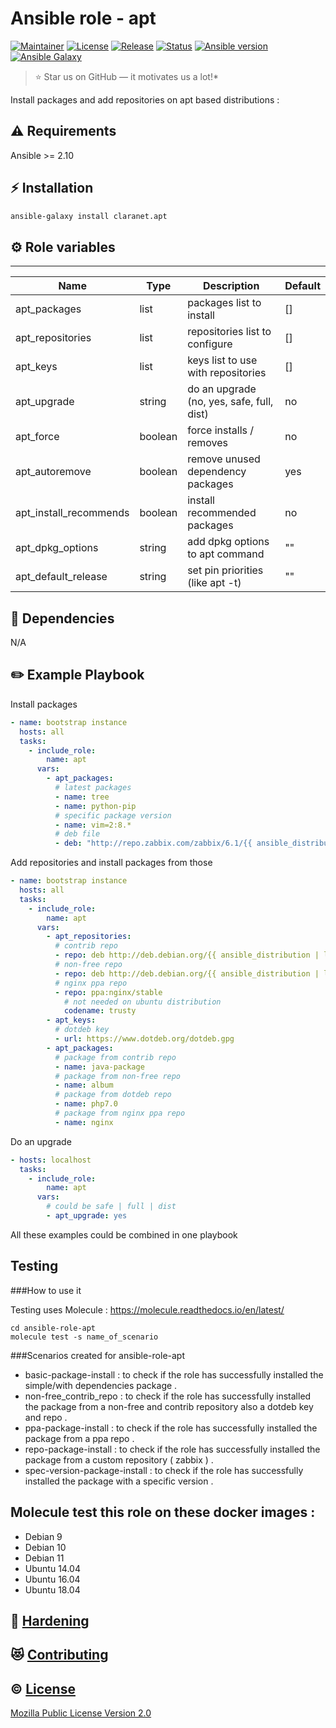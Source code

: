 # Ansible role - apt
[![Maintainer](https://img.shields.io/badge/maintained%20by-claranet-e00000?style=flat-square)](https://www.claranet.fr/)
[![License](https://img.shields.io/github/license/claranet/ansible-role-apt?style=flat-square)](LICENSE)
[![Release](https://img.shields.io/github/v/release/claranet/ansible-role-apt?style=flat-square)](https://github.com/claranet/ansible-role-apt/releases)
[![Status](https://img.shields.io/github/workflow/status/claranet/ansible-role-apt/Ansible%20Molecule?style=flat-square&label=tests)](https://github.com/claranet/ansible-role-apt/actions?query=workflow%3A%22Ansible+Molecule%22)
[![Ansible version](https://img.shields.io/badge/ansible-%3E%3D2.10-black.svg?style=flat-square&logo=ansible)](https://github.com/ansible/ansible)
[![Ansible Galaxy](https://img.shields.io/badge/ansible-galaxy-black.svg?style=flat-square&logo=ansible)](https://galaxy.ansible.com/claranet/apt)

> :star: Star us on GitHub — it motivates us a lot!*

Install packages and add repositories on apt based distributions :

## :warning: Requirements

Ansible >= 2.10

## :zap: Installation

```bash
ansible-galaxy install claranet.apt
```
## :gear: Role variables
--------------

Name | Type | Description | Default
---------|----------|---------|---------
 apt_packages | list | packages list to install | []
 apt_repositories | list | repositories list to configure | []
 apt_keys | list | keys list to use with repositories | []
 apt_upgrade | string | do an upgrade (no, yes, safe, full, dist) | no
 apt_force | boolean | force installs / removes | no
 apt_autoremove | boolean | remove unused dependency packages | yes
 apt_install_recommends | boolean | install recommended packages | no
 apt_dpkg_options | string | add dpkg options to apt command | ""
 apt_default_release | string | set pin priorities (like apt -t) | ""

## :arrows_counterclockwise: Dependencies

N/A

## :pencil2: Example Playbook

Install packages

```yaml
- name: bootstrap instance
  hosts: all
  tasks:
    - include_role:
        name: apt
      vars:
        - apt_packages:
          # latest packages
          - name: tree
          - name: python-pip
          # specific package version
          - name: vim=2:8.*
          # deb file
          - deb: "http://repo.zabbix.com/zabbix/6.1/{{ ansible_distribution | lower }}/pool/main/z/zabbix-release/zabbix-release_6.1-2+{{ ansible_distribution |lower }}{{ ansible_distribution_version }}_all.deb"ansible_distribution_release }}_all.deb
```

Add repositories and install packages from those

```yaml
- name: bootstrap instance
  hosts: all
  tasks:
    - include_role:
        name: apt
      vars:
        - apt_repositories:
          # contrib repo
          - repo: deb http://deb.debian.org/{{ ansible_distribution | lower }} {{ ansible_distribution_release }} contrib
          # non-free repo
          - repo: deb http://deb.debian.org/{{ ansible_distribution | lower }} {{ ansible_distribution_release }} non-free
          # nginx ppa repo
          - repo: ppa:nginx/stable
            # not needed on ubuntu distribution
            codename: trusty
        - apt_keys:
          # dotdeb key
          - url: https://www.dotdeb.org/dotdeb.gpg
        - apt_packages:
          # package from contrib repo
          - name: java-package
          # package from non-free repo
          - name: album
          # package from dotdeb repo
          - name: php7.0
          # package from nginx ppa repo
          - name: nginx
```

Do an upgrade

```yaml
- hosts: localhost
  tasks:
    - include_role:
        name: apt
      vars:
        # could be safe | full | dist
        - apt_upgrade: yes
```

All these examples could be combined in one playbook


Testing
-------

###How to use it

Testing uses Molecule : https://molecule.readthedocs.io/en/latest/
```
cd ansible-role-apt
molecule test -s name_of_scenario

```

###Scenarios created for ansible-role-apt

- basic-package-install : to check if the role has successfully installed the simple/with dependencies package .
- non-free_contrib_repo : to check if the role has successfully installed the package from a non-free and contrib repository also a dotdeb key and repo .
- ppa-package-install   : to check if the role has successfully installed the package from a ppa repo .
- repo-package-install  : to check if the role has successfully installed the package from a custom repository ( zabbix ) .
- spec-version-package-install : to check if the role has successfully installed the package with a specific version .

Molecule test this role on these docker images :
------------------------------------------------

- Debian 9
- Debian 10
- Debian 11
- Ubuntu 14.04
- Ubuntu 16.04
- Ubuntu 18.04


## :closed_lock_with_key: [Hardening](HARDENING.md)

## :heart_eyes_cat: [Contributing](CONTRIBUTING.md)

## :copyright: [License](LICENSE)

[Mozilla Public License Version 2.0](https://www.mozilla.org/en-US/MPL/2.0/)
